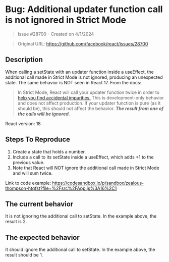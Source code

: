 # Bug: Additional updater function call is not ignored in Strict Mode

> Issue #28700 - Created on 4/1/2024

> Original URL: https://github.com/facebook/react/issues/28700

## Description

When calling a setState with an updater function inside a useEffect, the additional call made in Strict Mode is not ignored, producing an unexpected state. The same behavior is NOT seen in React 17. From the docs:

> In Strict Mode, React will call your updater function twice in order to [help you find accidental impurities.](https://react.dev/reference/react/useState#my-initializer-or-updater-function-runs-twice) This is development-only behavior and does not affect production. If your updater function is pure (as it should be), this should not affect the behavior. **_The result from one of the calls will be ignored_**.

React version: 18

## Steps To Reproduce

1. Create a state that holds a number.
2. Include a call to its setState inside a useEffect, which adds +1 to the previous value.
3. Note that React will NOT ignore the additional call made in Strict Mode and will sum twice.

Link to code example: https://codesandbox.io/p/sandbox/zealous-thompson-htqfst?file=%2Fsrc%2FApp.js%3A16%2C1

## The current behavior
It is not ignoring the additional call to setState. In the example above, the result is 2.

## The expected behavior
It should ignore the additional call to setState. In the example above, the result should be 1.

